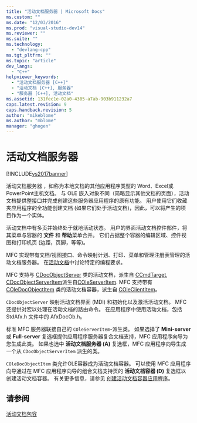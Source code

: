```yaml
---
title: "活动文档服务器 | Microsoft Docs"
ms.custom: ""
ms.date: "12/03/2016"
ms.prod: "visual-studio-dev14"
ms.reviewer: ""
ms.suite: ""
ms.technology: 
  - "devlang-cpp"
ms.tgt_pltfrm: ""
ms.topic: "article"
dev_langs: 
  - "C++"
helpviewer_keywords: 
  - "活动文档服务器 [C++]"
  - "活动文档 [C++], 服务器"
  - "服务器 [C++], 活动文档"
ms.assetid: 131fec1e-02a0-4305-a7ab-903b911232a7
caps.latest.revision: 9
caps.handback.revision: 5
author: "mikeblome"
ms.author: "mblome"
manager: "ghogen"
---
```

# 活动文档服务器
[!INCLUDE[vs2017banner](../assembler/inline/includes/vs2017banner.md)]

活动文档服务器 ，如称为本地文档的其他应用程序类型的 Word、Excel或PowerPoint主机文档。  与 OLE 嵌入对象不同（简略显示其他文档的页面），活动文档提供整接口并完成创建这些服务器应用程序的原有功能。  用户使用它们收藏夹应用程序的全功能创建文档 \(如果它们处于活动文档\)，因此，可以将产生的项目作为一个实体。  
  
 活动文档中有多页并始终处于就地活动状态。  用户的界面活动文档控件部件，将其菜单与容器的 **文件** 和 **帮助**菜单合并。  它们占据整个容器的编辑区域、控件视图和打印机页 \(边距，页脚，等等\)。  
  
 MFC 实现带有文档\/视图接口、命令映射计划、打印、菜单和管理注册表管理的活动文档服务器。  在[活动文档](../mfc/active-documents.md)中讨论特定的编程要求。  
  
 MFC 支持与 [CDocObjectServer](../mfc/reference/cdocobjectserver-class.md) 类的活动文档，派生自 [CCmdTarget](../mfc/reference/ccmdtarget-class.md), [CDocObjectServerItem](../mfc/reference/cdocobjectserveritem-class.md)派生自[COleServerItem](../mfc/reference/coleserveritem-class.md).  MFC 支持带有 [COleDocObjectItem](../mfc/reference/coledocobjectitem-class.md) 类的活动文档容器，派生自 [COleClientItem](../mfc/reference/coleclientitem-class.md)。  
  
 `CDocObjectServer` 映射活动文档界面 \(MDI\) 和初始化以及激活活动文档。  MFC 还提供对宏以处理在活动文档的路由命令。  在应用程序中使用活动文档，包括 StdAfx.h 文件中的 AfxDocOb.h。  
  
 标准 MFC 服务器联接自己的 `COleServerItem`\-派生类。  如果选择了 **Mini\-server** 或 **Full\-server** 复选框提供应用程序服务器复合文档支持，MFC 应用程序向导为您生成此类。  如果也选中 **活动文档服务器 \(A\)** 复选框，MFC 应用程序向导生成一个从 `CDocObjectServerItem` 派生的类。  
  
 `COleDocObjectItem` 类允许OLE容器成为活动文档容器。  可以使用 MFC 应用程序向导通过在 MFC 应用程序向导的组合文档支持页的 **活动文档容器 \(D\)** 复选框以创建活动文档容器。  有关更多信息，请参见 [创建活动文档容器应用程序](../mfc/creating-an-active-document-container-application.md)。  
  
## 请参阅  
 [活动文档包容](../mfc/active-document-containment.md)